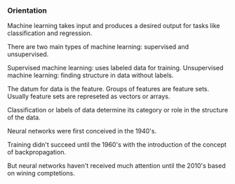### Orientation

Machine learning takes input and produces a desired output for tasks like classification and regression.

There are two main types of machine learning:  supervised and unsupervised.

Supervised machine learning:  uses labeled data for training.
Unsupervised machine learning:  finding structure in data without labels.

The datum for data is the feature.  Groups of features are feature sets.  Usually feature sets are represeted as vectors or arrays.

Classification or labels of data determine its category or role in the structure of the data.

Neural networks were first conceived in the 1940's.

Training didn't succeed until the 1960's with the introduction of the concept of backpropagation.

But neural networks haven't received much attention until the 2010's based on wining comptetions.

